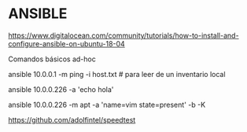 # ANSIBLE

https://www.digitalocean.com/community/tutorials/how-to-install-and-configure-ansible-on-ubuntu-18-04

Comandos básicos ad-hoc

ansible 10.0.0.1 -m ping -i host.txt  # para leer de un inventario local

ansible 10.0.0.226 -a 'echo hola'

ansible 10.0.0.226 -m apt -a 'name=vim state=present' -b -K


https://github.com/adolfintel/speedtest
